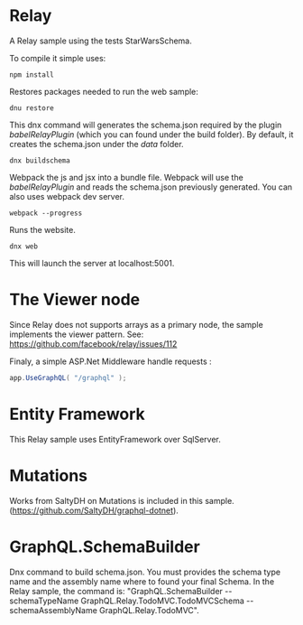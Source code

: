 Relay
==
A Relay sample using the tests StarWarsSchema.

To compile it simple uses:
```
npm install
```

Restores packages needed to run the web sample:
```
dnu restore
```

This dnx command will generates the schema.json required by the plugin *babelRelayPlugin* (which you can found under the build folder).
By default, it creates the schema.json under the *data* folder.
```
dnx buildschema
```

Webpack the js and jsx into a bundle file.  Webpack will use the *babelRelayPlugin* and reads the schema.json previously generated.
You can also uses webpack dev server.
```
webpack --progress
```

Runs the website. 
```
dnx web
```

This will launch the server at localhost:5001.

The Viewer node
==

Since Relay does not supports arrays as a primary node, the sample implements the viewer pattern.
See: https://github.com/facebook/relay/issues/112

Finaly, a simple ASP.Net Middleware handle requests :
```csharp
app.UseGraphQL( "/graphql" ); 
```

Entity Framework
==
This Relay sample uses EntityFramework over SqlServer.

Mutations
==
Works from SaltyDH on Mutations is included in this sample. (https://github.com/SaltyDH/graphql-dotnet).

GraphQL.SchemaBuilder
==
Dnx command to build schema.json.
You must provides the schema type name and the assembly name where to found your final Schema.
In the Relay sample, the command is:  "GraphQL.SchemaBuilder --schemaTypeName GraphQL.Relay.TodoMVC.TodoMVCSchema --schemaAssemblyName GraphQL.Relay.TodoMVC".
